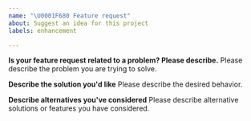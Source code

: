 ```yaml
---
name: "\U0001F680 Feature request"
about: Suggest an idea for this project
labels: enhancement

---
```


<!--
Thank you for contributing ideas to WFacer!

Please fill in as much of the template below as you're able.
-->

**Is your feature request related to a problem? Please describe.**
Please describe the problem you are trying to solve.

**Describe the solution you'd like**
Please describe the desired behavior.

**Describe alternatives you've considered**
Please describe alternative solutions or features you have considered.
